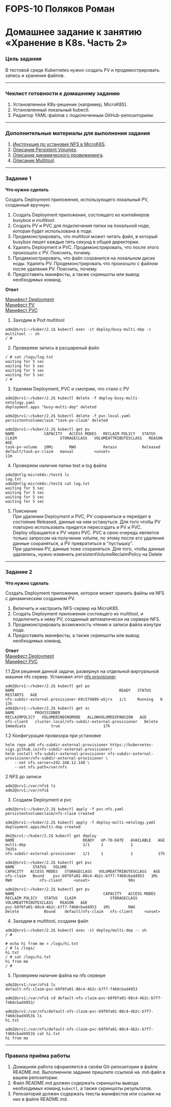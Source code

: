 # FOPS-10 Поляков Роман

# Домашнее задание к занятию «Хранение в K8s. Часть 2»

### Цель задания

В тестовой среде Kubernetes нужно создать PV и продемострировать запись и хранение файлов.

------

### Чеклист готовности к домашнему заданию

1. Установленное K8s-решение (например, MicroK8S).
2. Установленный локальный kubectl.
3. Редактор YAML-файлов с подключенным GitHub-репозиторием.

------

### Дополнительные материалы для выполнения задания

1. [Инструкция по установке NFS в MicroK8S](https://microk8s.io/docs/nfs). 
2. [Описание Persistent Volumes](https://kubernetes.io/docs/concepts/storage/persistent-volumes/). 
3. [Описание динамического провижининга](https://kubernetes.io/docs/concepts/storage/dynamic-provisioning/). 
4. [Описание Multitool](https://github.com/wbitt/Network-MultiTool).

------

### Задание 1

**Что нужно сделать**

Создать Deployment приложения, использующего локальный PV, созданный вручную.

1. Создать Deployment приложения, состоящего из контейнеров busybox и multitool.
2. Создать PV и PVC для подключения папки на локальной ноде, которая будет использована в поде.
3. Продемонстрировать, что multitool может читать файл, в который busybox пишет каждые пять секунд в общей директории. 
4. Удалить Deployment и PVC. Продемонстрировать, что после этого произошло с PV. Пояснить, почему.
5. Продемонстрировать, что файл сохранился на локальном диске ноды. Удалить PV.  Продемонстрировать что произошло с файлом после удаления PV. Пояснить, почему.
5. Предоставить манифесты, а также скриншоты или вывод необходимых команд.
  
**Ответ**  
  
[Манифест Deployment](https://github.com/bag2000/devops-netology/blob/main/12-kuber/2.2/files/deploy-busy-multi-netology.yaml)  
[Манифест PV](https://github.com/bag2000/devops-netology/blob/main/12-kuber/2.2/files/pv-local.yaml)  
[Манифест PVC](https://github.com/bag2000/devops-netology/blob/main/12-kuber/2.2/files/pvc-local.yaml)  
  
1. Заходим в Pod multitool  
```
adm2@srv1:~/kuber/2.1$ kubectl exec -it deploy/busy-multi-dep -c multitool -- sh
/ # 
```
  
2. Проверяем запись в расшареный файл  
```
/ # cat /logs/log.txt
waiting for 5 sec
waiting for 5 sec
waiting for 5 sec
waiting for 5 sec
/ # 
```
  
3. Удаляем Deployment, PVC и смотрим, что стало с PV
```
adm2@srv1:~/kuber/2.2$ kubectl delete -f deploy-busy-multi-netology.yaml 
deployment.apps "busy-multi-dep" deleted

adm2@srv1:~/kuber/2.2$ kubectl delete -f pvc-local.yaml 
persistentvolumeclaim "task-pv-claim" deleted

adm2@srv1:~/kuber/2.2$ kubectl get pv
NAME             CAPACITY   ACCESS MODES   RECLAIM POLICY   STATUS     CLAIM                   STORAGECLASS   VOLUMEATTRIBUTESCLASS   REASON   AGE
task-pv-volume   10Mi       RWO            Retain           Released   default/task-pv-claim   manual         <unset>                          11m
```
  
4. Проверяем наличие папки test и log файла  
```
adm2@ntlg-microk8s:/test$ ls
log.txt
adm2@ntlg-microk8s:/test$ cat log.txt
waiting for 5 sec
waiting for 5 sec
waiting for 5 sec
waiting for 5 sec
```  
  
5. Пояснение   
При удалении Deployment и PVC, PV сохраниться и перейдет в состояние Released, данные на нем остануться. Для того чтобы PV повторно использовать придется пересоздать и PV и PVC.  
Deploy обращается к PV через PVC. PVC в свою очередь является только запросом на получение volume, по этому после его удаления данные сохраняться, а PV превратиться в "пустышку".  
При удалении PV, данные тоже сохраняться. Для того, чтобы данные удалялись, нужно изменить persistentVolumeReclaimPolicy на Delete  
------

### Задание 2

**Что нужно сделать**

Создать Deployment приложения, которое может хранить файлы на NFS с динамическим созданием PV.

1. Включить и настроить NFS-сервер на MicroK8S.
2. Создать Deployment приложения состоящего из multitool, и подключить к нему PV, созданный автоматически на сервере NFS.
3. Продемонстрировать возможность чтения и записи файла изнутри пода. 
4. Предоставить манифесты, а также скриншоты или вывод необходимых команд.
  
**Ответ**  
[Манифест Deployment](https://github.com/bag2000/devops-netology/blob/main/12-kuber/2.2/files/deploy-multi-netology.yaml)  
[Манифест PVC](https://github.com/bag2000/devops-netology/blob/main/12-kuber/2.2/files/pvc-nfs.yaml) 
  
1.1 Для решения данной задачи, развернул на отдельной виртуальной машине nfs сервер. Установил этот [nfs provisioner](https://github.com/kubernetes-sigs/nfs-subdir-external-provisioner).  
```
adm2@srv1:~/kuber/2.2$ kubectl get po
NAME                                              READY   STATUS    RESTARTS   AGE
nfs-subdir-external-provisioner-69c574889-w5jrx   1/1     Running   0          17h
adm2@srv1:~/kuber/2.2$ kubectl get sc
NAME         PROVISIONER                                     RECLAIMPOLICY   VOLUMEBINDINGMODE   ALLOWVOLUMEEXPANSION   AGE
nfs-client   cluster.local/nfs-subdir-external-provisioner   Delete          Immediate           true                   17h
```
  
1.2 Конфигурация провизора при установке  
```
helm repo add nfs-subdir-external-provisioner https://kubernetes-sigs.github.io/nfs-subdir-external-provisioner/
helm install nfs-subdir-external-provisioner nfs-subdir-external-provisioner/nfs-subdir-external-provisioner \
    --set nfs.server=192.168.12.140 \
    --set nfs.path=/var/nfs
```  
  
2 NFS до записи  
```
adm2@srv1:/var/nfs$ ls
adm2@srv1:/var/nfs$
```
  
3. Создаем Deployment и pvc  
  
```
adm2@srv1:~/kuber/2.2$ kubectl apply -f pvc-nfs.yaml 
persistentvolumeclaim/nfs-claim created

adm2@srv1:~/kuber/2.2$ kubectl apply -f deploy-multi-netology.yaml 
deployment.apps/multi-dep created

dm2@srv1:~/kuber/2.2$ kubectl get deploy
NAME                              READY   UP-TO-DATE   AVAILABLE   AGE
multi-dep                         1/1     1            1           7m35s
nfs-subdir-external-provisioner   1/1     1            1           17h

adm2@srv1:~/kuber/2.2$ kubectl get pvc
NAME        STATUS   VOLUME                                     CAPACITY   ACCESS MODES   STORAGECLASS   VOLUMEATTRIBUTESCLASS   AGE
nfs-claim   Bound    pvc-b9f0fa01-88c4-4b2c-b7f7-f460cbad4953   1Mi        RWX            nfs-client     <unset>                 90s

adm2@srv1:~/kuber/2.2$ kubectl get pv
NAME                                       CAPACITY   ACCESS MODES   RECLAIM POLICY   STATUS   CLAIM               STORAGECLASS   VOLUMEATTRIBUTESCLASS   REASON   AGE
pvc-b9f0fa01-88c4-4b2c-b7f7-f460cbad4953   1Mi        RWX            Delete           Bound    default/nfs-claim   nfs-client     <unset>
```
  
4. Заходим в multitool, создаем файл  
```
adm2@srv1:~/kuber/2.2$ kubectl exec -it deploy/multi-dep -- sh
/ # 

# echo hi from me > /logs/hi.txt
/ # ls /logs/
hi.txt
/ # cat /logs/hi.txt 
hi from me
/ #
```
  
5. Проверяем наличие файла на nfs сервере  
```
adm2@srv1:/var/nfs$ ls
default-nfs-claim-pvc-b9f0fa01-88c4-4b2c-b7f7-f460cbad4953

adm2@srv1:/var/nfs$ cd default-nfs-claim-pvc-b9f0fa01-88c4-4b2c-b7f7-f460cbad4953/

adm2@srv1:/var/nfs/default-nfs-claim-pvc-b9f0fa01-88c4-4b2c-b7f7-f460cbad4953$ ls
hi.txt

adm2@srv1:/var/nfs/default-nfs-claim-pvc-b9f0fa01-88c4-4b2c-b7f7-f460cbad4953$ cat hi.txt
hi from me
```
  
------

### Правила приёма работы

1. Домашняя работа оформляется в своём Git-репозитории в файле README.md. Выполненное задание пришлите ссылкой на .md-файл в вашем репозитории.
2. Файл README.md должен содержать скриншоты вывода необходимых команд `kubectl`, а также скриншоты результатов.
3. Репозиторий должен содержать тексты манифестов или ссылки на них в файле README.md.